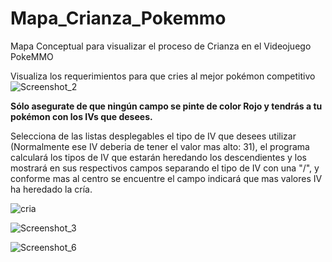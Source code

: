 # Mapa_Crianza_Pokemmo
Mapa Conceptual para visualizar el proceso de Crianza en el Videojuego PokeMMO

Visualiza los requerimientos para que cries al mejor pokémon competitivo
![Screenshot_2](https://user-images.githubusercontent.com/3507437/130702776-0a090ca3-4e7f-41ff-a313-525ec3338751.jpg)


**Sólo asegurate de que ningún campo se pinte de color Rojo y tendrás a tu pokémon con los IVs que desees.**

Selecciona de las listas desplegables el tipo de IV que desees utilizar (Normalmente ese IV deberia de tener el valor mas alto: 31), el programa calculará los tipos de IV que estarán heredando los descendientes y los mostrará en sus respectivos campos separando el tipo de IV con una "/", y conforme mas al centro se encuentre el campo indicará que mas valores IV ha heredado la cría.

![cria](https://user-images.githubusercontent.com/3507437/130705323-881f0b9a-6186-465d-bdaf-d1d89b3ab91d.png)


![Screenshot_3](https://user-images.githubusercontent.com/3507437/130702912-cface227-6674-42f6-bb6a-ac042d27c94f.jpg)


![Screenshot_6](https://user-images.githubusercontent.com/3507437/130704270-e4a1f2a2-d1c8-461e-840b-31906ab85145.jpg)


